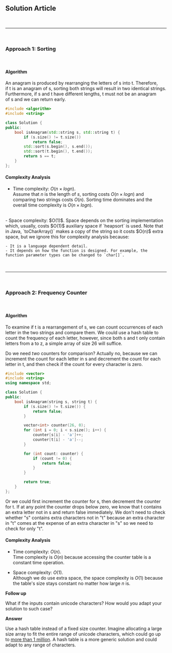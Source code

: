 ## Solution Article

<br>

---

<br>

### Approach 1: Sorting

<br>

#### Algorithm

An anagram is produced by rearranging the letters of s into t. Therefore, if t is an anagram of s, sorting both strings will result in two identical strings. Furthermore, if s and t have different lengths, t must not be an anagram of s and we can return early.

```cpp
#include <algorithm>
#include <string>

class Solution {
public:
    bool isAnagram(std::string s, std::string t) {
        if (s.size() != t.size())
            return false;
        std::sort(s.begin(), s.end());
        std::sort(t.begin(), t.end());
        return s == t;
    }
};
```

#### Complexity Analysis

- Time complexity: $O(n \times log n$).  
    Assume that $n$ is the length of $s$, sorting costs $O(n \times log n)$ and comparing two strings costs $O(n)$. Sorting time dominates and the overall time complexity is $O(n \times log n)$.
<br>
- Space complexity: $O(1)$.
    Space depends on the sorting implementation which, usually, costs $O(1)$ auxiliary space if `heapsort` is used. Note that in Java, `toCharArray()` makes a copy of the string so it costs $O(n)$ extra space, but we ignore this for complexity analysis because:
    
    - It is a language dependent detail.
    - It depends on how the function is designed. For example, the function parameter types can be changed to `char[]`.

<br>

---

<br>

### Approach 2: Frequency Counter

<br>

#### Algorithm

To examine if t is a rearrangement of s, we can count occurrences of each letter in the two strings and compare them. We could use a hash table to count the frequency of each letter, however, since both s and t only contain letters from a to z, a simple array of size 26 will suffice.

Do we need _two_ counters for comparison? Actually no, because we can increment the count for each letter in s and decrement the count for each letter in t, and then check if the count for every character is zero.

```cpp
#include <vector>
#include <string>
using namespace std;

class Solution {
public:
    bool isAnagram(string s, string t) {
        if (s.size() != t.size()) {
            return false;
        }

        vector<int> counter(26, 0);
        for (int i = 0; i < s.size(); i++) {
            counter[s[i] - 'a']++;
            counter[t[i] - 'a']--;
        }

        for (int count: counter) {
            if (count != 0) {
                return false;
            }
        }

        return true;
    }
};
```

Or we could first increment the counter for s, then decrement the counter for t. If at any point the counter drops below zero, we know that t contains an extra letter not in s and return false immediately. We don't need to check whether "s" contains extra characters not in "t" because an extra character in "t" comes at the expense of an extra character in "s" so we need to check for only "t".

#### Complexity Analysis

- Time complexity: $O(n)$.  
    Time complexity is $O(n)$ because accessing the counter table is a constant time operation.
    
- Space complexity: $O(1)$.  
    Although we do use extra space, the space complexity is $O(1)$ because the table's size stays constant no matter how large $n$ is.
    

**Follow up**

What if the inputs contain unicode characters? How would you adapt your solution to such case?

**Answer**

Use a hash table instead of a fixed size counter. Imagine allocating a large size array to fit the entire range of unicode characters, which could go up to [more than 1 million](http://stackoverflow.com/a/5928054/490463). A hash table is a more generic solution and could adapt to any range of characters.